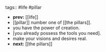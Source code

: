 tags:: #life #pillar

- **prev:** [[life]]
- [[pillar]] number one of [[the pillars]].
- you have the power of creation.
- [you already possess the tools you need].
- make your visions and desires real.
- **next:** [[the pillars]]